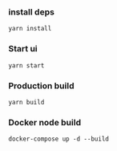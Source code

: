 ### install deps

```yarn install```

### Start ui

```yarn start```

### Production build

```yarn build```

### Docker node build

```docker-compose up -d --build```
